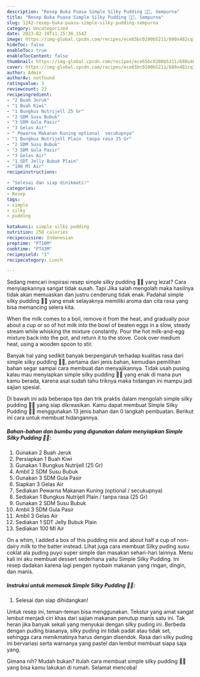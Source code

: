 ```yaml
---
description: "Resep Buka Puasa Simple Silky Pudding 🍮🍊, Sempurna"
title: "Resep Buka Puasa Simple Silky Pudding 🍮🍊, Sempurna"
slug: 1242-resep-buka-puasa-simple-silky-pudding-sempurna
category: Uncategorized
date: 2023-02-10T11:15:38.154Z
image: https://img-global.cpcdn.com/recipes/ece65bc0200b5211/680x482cq70/simple-silky-pudding-foto-resep-utama.jpg
hideToc: false
enableToc: true
enableTocContent: false
thumbnail: https://img-global.cpcdn.com/recipes/ece65bc0200b5211/680x482cq70/simple-silky-pudding-foto-resep-utama.jpg
cover: https://img-global.cpcdn.com/recipes/ece65bc0200b5211/680x482cq70/simple-silky-pudding-foto-resep-utama.jpg
author: Admin
authorAv: notfound
ratingvalue: 3
reviewcount: 22
recipeingredient:
- "2 Buah Jeruk"
- "1 Buah Kiwi"
- "1 Bungkus Nutrijell 25 Gr"
- "2 SDM Susu Bubuk"
- "3 SDM Gula Pasir"
- "3 Gelas Air"
- " Pewarna Makanan Kuning optional  secukupnya"
- "1 Bungkus Nutrijell Plain  tanpa rasa 25 Gr"
- "2 SDM Susu Bubuk"
- "3 SDM Gula Pasir"
- "3 Gelas Air"
- "1 SDT Jelly Bubuk Plain"
- "100 Ml Air"
recipeinstructions:

- "Selesai dan siap dinikmati!"
categories:
- Resep
tags:
- simple
- silky
- pudding

katakunci: simple silky pudding 
nutrition: 258 calories
recipecuisine: Indonesian
preptime: "PT10M"
cooktime: "PT43M"
recipeyield: "1"
recipecategory: Lunch

---
```



Sedang mencari inspirasi resep simple silky pudding 🍮🍊 yang lezat? Cara menyiapkannya sangat tidak susah. Tapi Jika salah mengolah maka hasilnya tidak akan memuaskan dan justru cenderung tidak enak. Padahal simple silky pudding 🍮🍊 yang enak selayaknya memiliki aroma dan cita rasa yang bisa memancing selera kita.


When the milk comes to a boil, remove it from the heat, and gradually pour about a cup or so of hot milk into the bowl of beaten eggs in a slow, steady stream while whisking the mixture constantly. Pour the hot milk-and-egg mixture back into the pot, and return it to the stove. Cook over medium heat, using a wooden spoon to stir.

Banyak hal yang sedikit banyak berpengaruh terhadap kualitas rasa dari simple silky pudding 🍮🍊, pertama dari jenis bahan, kemudian pemilihan bahan segar sampai cara membuat dan menyajikannya. Tidak usah pusing kalau mau menyiapkan simple silky pudding 🍮🍊 yang enak di mana pun kamu berada, karena asal sudah tahu triknya maka hidangan ini mampu jadi sajian spesial.


Di bawah ini ada beberapa tips dan trik praktis dalam mengolah simple silky pudding 🍮🍊 yang siap dikreasikan. Kamu dapat membuat Simple Silky Pudding 🍮🍊 menggunakan 13 jenis bahan dan 0 langkah pembuatan. Berikut ini cara untuk membuat hidangannya.

<!--inarticleads1-->

##### Bahan-bahan dan bumbu yang digunakan dalam menyiapkan Simple Silky Pudding 🍮🍊:

1. Gunakan 2 Buah Jeruk
1. Persiapkan 1 Buah Kiwi
1. Gunakan 1 Bungkus Nutrijell (25 Gr)
1. Ambil 2 SDM Susu Bubuk
1. Gunakan 3 SDM Gula Pasir
1. Siapkan 3 Gelas Air
1. Sediakan  Pewarna Makanan Kuning (optional / secukupnya)
1. Sediakan 1 Bungkus Nutrijell Plain / tanpa rasa (25 Gr)
1. Gunakan 2 SDM Susu Bubuk
1. Ambil 3 SDM Gula Pasir
1. Ambil 3 Gelas Air
1. Sediakan 1 SDT Jelly Bubuk Plain
1. Sediakan 100 Ml Air


On a whim, I added a box of this pudding mix and about half a cup of non-dairy milk to the batter instead. Lihat juga cara membuat Silky puding susu coklat ala puding puyo super simple dan masakan sehari-hari lainnya. Menu kali ini aku membuat dessert sederhana yaitu Simple Silky Pudding. Ini resep dadakan karena lagi pengen nyobain makanan yang ringan, dingin, dan manis. 

<!--inarticleads2-->

##### Instruksi untuk memasak Simple Silky Pudding 🍮🍊:


1. Selesai dan siap dihidangkan!

Untuk resep ini, teman-teman bisa menggunakan. Tekstur yang amat sangat lembut menjadi ciri khas dari sajian makanan penutup manis satu ini. Tak heran jika banyak sekali yang menyukai dengan silky puding ini. Berbeda dengan puding biasanya, silky puding ini tidak padat atau tidak set, sehingga cara menikmatinya harus dengan disendok. Rasa dari silky puding ini bervariasi serta warnanya yang pastel dan lembut membuat siapa saja yang. 

Gimana nih? Mudah bukan? Itulah cara membuat simple silky pudding 🍮🍊 yang bisa kamu lakukan di rumah. Selamat mencoba!
